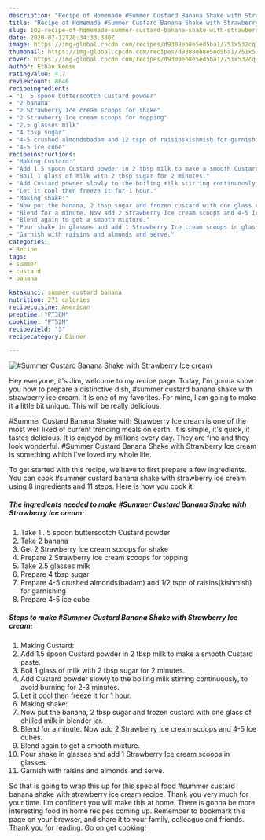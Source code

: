 ```yaml
---
description: "Recipe of Homemade #Summer Custard Banana Shake with Strawberry Ice cream"
title: "Recipe of Homemade #Summer Custard Banana Shake with Strawberry Ice cream"
slug: 102-recipe-of-homemade-summer-custard-banana-shake-with-strawberry-ice-cream
date: 2020-07-12T20:34:33.380Z
image: https://img-global.cpcdn.com/recipes/d9308eb8e5ed5ba1/751x532cq70/summer-custard-banana-shake-with-strawberry-ice-cream-recipe-main-photo.jpg
thumbnail: https://img-global.cpcdn.com/recipes/d9308eb8e5ed5ba1/751x532cq70/summer-custard-banana-shake-with-strawberry-ice-cream-recipe-main-photo.jpg
cover: https://img-global.cpcdn.com/recipes/d9308eb8e5ed5ba1/751x532cq70/summer-custard-banana-shake-with-strawberry-ice-cream-recipe-main-photo.jpg
author: Ethan Reese
ratingvalue: 4.7
reviewcount: 8646
recipeingredient:
- "1  5 spoon butterscotch Custard powder"
- "2 banana"
- "2 Strawberry Ice cream scoops for shake"
- "2 Strawberry Ice cream scoops for topping"
- "2.5 glasses milk"
- "4 tbsp sugar"
- "4-5 crushed almondsbadam and 12 tspn of raisinskishmish for garnishing"
- "4-5 ice cube"
recipeinstructions:
- "Making Custard:"
- "Add 1.5 spoon Custard powder in 2 tbsp milk to make a smooth Custard paste."
- "Boil 1 glass of milk with 2 tbsp sugar for 2 minutes."
- "Add Custard powder slowly to the boiling milk stirring continuously, to avoid burning for 2-3 minutes."
- "Let it cool then freeze it for 1 hour."
- "Making shake:"
- "Now put the banana, 2 tbsp sugar and frozen custard with one glass of chilled milk in blender jar."
- "Blend for a minute. Now add 2 Strawberry Ice cream scoops and 4-5 Ice cubes."
- "Blend again to get a smooth mixture."
- "Pour shake in glasses and add 1 Strawberry Ice cream scoops in glasses."
- "Garnish with raisins and almonds and serve."
categories:
- Recipe
tags:
- summer
- custard
- banana

katakunci: summer custard banana 
nutrition: 271 calories
recipecuisine: American
preptime: "PT36M"
cooktime: "PT52M"
recipeyield: "3"
recipecategory: Dinner

---
```



![#Summer Custard Banana Shake with Strawberry Ice cream](https://img-global.cpcdn.com/recipes/d9308eb8e5ed5ba1/751x532cq70/summer-custard-banana-shake-with-strawberry-ice-cream-recipe-main-photo.jpg)

Hey everyone, it's Jim, welcome to my recipe page. Today, I'm gonna show you how to prepare a distinctive dish, #summer custard banana shake with strawberry ice cream. It is one of my favorites. For mine, I am going to make it a little bit unique. This will be really delicious.

#Summer Custard Banana Shake with Strawberry Ice cream is one of the most well liked of current trending meals on earth. It is simple, it's quick, it tastes delicious. It is enjoyed by millions every day. They are fine and they look wonderful. #Summer Custard Banana Shake with Strawberry Ice cream is something which I've loved my whole life.




To get started with this recipe, we have to first prepare a few ingredients. You can cook #summer custard banana shake with strawberry ice cream using 8 ingredients and 11 steps. Here is how you cook it.

<!--inarticleads1-->

##### The ingredients needed to make #Summer Custard Banana Shake with Strawberry Ice cream:

1. Take 1 . 5 spoon butterscotch Custard powder
1. Take 2 banana
1. Get 2 Strawberry Ice cream scoops for shake
1. Prepare 2 Strawberry Ice cream scoops for topping
1. Take 2.5 glasses milk
1. Prepare 4 tbsp sugar
1. Prepare 4-5 crushed almonds(badam) and 1/2 tspn of raisins(kishmish) for garnishing
1. Prepare 4-5 ice cube




<!--inarticleads2-->

##### Steps to make #Summer Custard Banana Shake with Strawberry Ice cream:

1. Making Custard:
1. Add 1.5 spoon Custard powder in 2 tbsp milk to make a smooth Custard paste.
1. Boil 1 glass of milk with 2 tbsp sugar for 2 minutes.
1. Add Custard powder slowly to the boiling milk stirring continuously, to avoid burning for 2-3 minutes.
1. Let it cool then freeze it for 1 hour.
1. Making shake:
1. Now put the banana, 2 tbsp sugar and frozen custard with one glass of chilled milk in blender jar.
1. Blend for a minute. Now add 2 Strawberry Ice cream scoops and 4-5 Ice cubes.
1. Blend again to get a smooth mixture.
1. Pour shake in glasses and add 1 Strawberry Ice cream scoops in glasses.
1. Garnish with raisins and almonds and serve.




So that is going to wrap this up for this special food #summer custard banana shake with strawberry ice cream recipe. Thank you very much for your time. I'm confident you will make this at home. There is gonna be more interesting food in home recipes coming up. Remember to bookmark this page on your browser, and share it to your family, colleague and friends. Thank you for reading. Go on get cooking!
